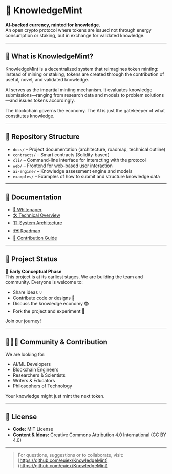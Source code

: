 # 🧠 KnowledgeMint

**AI-backed currency, minted for knowledge.**  
An open crypto protocol where tokens are issued not through energy consumption or staking, but in exchange for validated knowledge.

---

## 🌟 What is KnowledgeMint?

KnowledgeMint is a decentralized system that reimagines token minting: instead of mining or staking, tokens are created through the contribution of useful, novel, and validated knowledge.

AI serves as the impartial minting mechanism. It evaluates knowledge submissions—ranging from research data and models to problem solutions—and issues tokens accordingly.

The blockchain governs the economy. The AI is just the gatekeeper of what constitutes knowledge.

---

## 📂 Repository Structure

- `docs/` – Project documentation (architecture, roadmap, technical outline)
- `contracts/` – Smart contracts (Solidity-based)
- `cli/` – Command-line interface for interacting with the protocol
- `web/` – Frontend for web-based user interaction
- `ai-engine/` – Knowledge assessment engine and models
- `examples/` – Examples of how to submit and structure knowledge data

---

## 📄 Documentation

- [📜 Whitepaper](https://github.com/euiex/KnowledgeMint/blob/main/whitepaper.md)
- [🛠 Technical Overview](https://github.com/euiex/KnowledgeMint/blob/main/TECHNICAL_OVERVIEW.md)
- [🏗 System Architecture](https://github.com/euiex/KnowledgeMint/blob/main/SYSTEM_ARCHITECTURE.md)
- [🗺 Roadmap](https://github.com/euiex/KnowledgeMint/blob/main/ROADMAP.md)
- [🤝 Contribution Guide](https://github.com/euiex/KnowledgeMint/blob/main/CONTRIBUTING.md)

---

## 🧪 Project Status

🚧 **Early Conceptual Phase**  
This project is at its earliest stages. We are building the team and community. Everyone is welcome to:

- Share ideas 💡  
- Contribute code or designs 🔧  
- Discuss the knowledge economy 📚  
- Fork the project and experiment 🧬  

Join our journey!

---

## 🧑‍🤝‍🧑 Community & Contribution

We are looking for:

- AI/ML Developers
- Blockchain Engineers
- Researchers & Scientists
- Writers & Educators
- Philosophers of Technology

Your knowledge might just mint the next token.

---

## 📜 License

- **Code:** MIT License  
- **Content & Ideas:** Creative Commons Attribution 4.0 International (CC BY 4.0)

---

> For questions, suggestions or to collaborate, visit:  
> [https://github.com/euiex/KnowledgeMint](https://github.com/euiex/KnowledgeMint)

